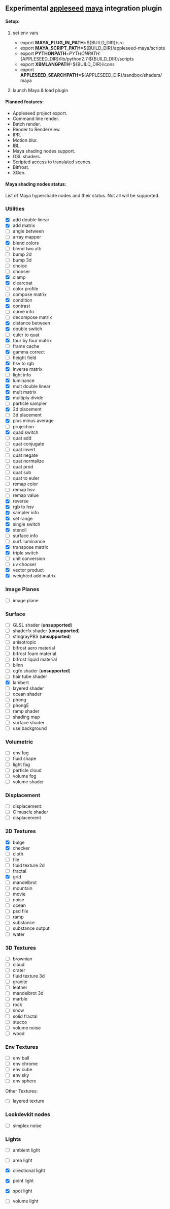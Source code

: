 ## Experimental [appleseed](http://appleseedhq.net/) [maya](http://www.autodesk.com/products/maya/overview) integration plugin

#### Setup:

1. set env vars
    * export **MAYA_PLUG_IN_PATH**=${BUILD_DIR}/src
    * export **MAYA_SCRIPT_PATH**=${BUILD_DIR}/appleseed-maya/scripts
    * export **PYTHONPATH**=$PYTHONPATH:${APPLESEED_DIR}/lib/python2.7:${BUILD_DIR}/scripts
    * export **XBMLANGPATH**=${BUILD_DIR}/icons
    * export **APPLESEED_SEARCHPATH**=${APPLESEED_DIR}/sandbox/shaders/maya

2. launch Maya & load plugin

#### Planned features:

- Appleseed project export.
- Command line render.
- Batch render.
- Render to RenderView.
- IPR.
- Motion blur.
- IBL.
- Maya shading nodes support.
- OSL shaders.
- Scripted access to translated scenes.
- Bitfrost.
- XGen.

#### Maya shading nodes status:

List of Maya hypershade nodes and their status. Not all will be supported.

### Utilities

- [x] add double linear
- [x] add matrix
- [ ] angle between
- [ ] array mapper
- [x] blend colors
- [ ] blend two attr
- [ ] bump 2d
- [ ] bump 3d
- [ ] choice
- [ ] chooser
- [x] clamp
- [x] clearcoat
- [ ] color profile
- [ ] compose matrix
- [x] condition
- [x] contrast
- [ ] curve info
- [ ] decompose matrix
- [x] distance between
- [x] double switch
- [ ] euler to quat
- [x] four by four matrix
- [ ] frame cache
- [x] gamma correct
- [ ] height field
- [x] hsv to rgb
- [x] inverse matrix
- [ ] light info
- [x] luminance
- [x] mult double linear
- [x] mult matrix
- [x] multiply divide
- [ ] particle sampler
- [x] 2d placement
- [ ] 3d placement
- [x] plus minus average
- [ ] projection
- [x] quad switch
- [ ] quat add
- [ ] quat conjugate
- [ ] quat invert
- [ ] quat negate
- [ ] quat normalize
- [ ] quat prod
- [ ] quat sub
- [ ] quat to euler
- [ ] remap color
- [ ] remap hsv
- [ ] remap value
- [x] reverse
- [x] rgb to hsv
- [x] sampler info
- [x] set range
- [x] single switch
- [x] stencil
- [ ] surface info
- [ ] surf. luminance
- [x] transpose matrix
- [x] triple switch
- [ ] unit conversion
- [ ] uv chooser
- [x] vector product
- [x] weighted add matrix

### Image Planes

- [ ] image plane

### Surface

- [ ] GLSL shader (**unsupported**)
- [ ] shaderfx shader (**unsupported**)
- [ ] stingrayPBS (**unsupported**)
- [ ] anisotropic
- [ ] bifrost aero material
- [ ] bifrost foam material
- [ ] bifrost liquid material
- [ ] blinn
- [ ] cgfx shader (**unsupported**)
- [ ] hair tube shader
- [x] lambert
- [ ] layered shader
- [ ] ocean shader
- [ ] phong
- [ ] phongE
- [ ] ramp shader
- [ ] shading map
- [ ] surface shader
- [ ] use background

### Volumetric

- [ ] env fog
- [ ] fluid shape
- [ ] light fog
- [ ] particle cloud
- [ ] volume fog
- [ ] volume shader

### Displacement

- [ ] displacement:
- [ ] C muscle shader
- [ ] displacement

### 2D Textures

- [x] bulge
- [x] checker
- [ ] cloth
- [ ] file
- [ ] fluid texture 2d
- [ ] fractal
- [x] grid
- [ ] mandelbrot
- [ ] mountain
- [ ] movie
- [ ] noise
- [ ] ocean
- [ ] psd file
- [ ] ramp
- [ ] substance
- [ ] substance output
- [ ] water

### 3D Textures

- [ ] brownian
- [ ] cloud
- [ ] crater
- [ ] fluid texture 3d
- [ ] granite
- [ ] leather
- [ ] mandelbrot 3d
- [ ] marble
- [ ] rock
- [ ] snow
- [ ] solid fractal
- [ ] stucco
- [ ] volume noise
- [ ] wood

### Env Textures

- [ ] env ball
- [ ] env chrome
- [ ] env cube
- [ ] env sky
- [ ] env sphere

Other Textures:

- [ ] layered texture

### Lookdevkit nodes

- [ ] simplex noise


### Lights

- [ ] ambient light
- [ ] area light
- [x] directional light
- [x] point light
- [x] spot light
- [ ] volume light


